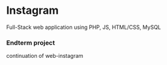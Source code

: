 # Instagram

Full-Stack web application using PHP, JS, HTML/CSS, MySQL


### Endterm project 
continuation of web-instagram